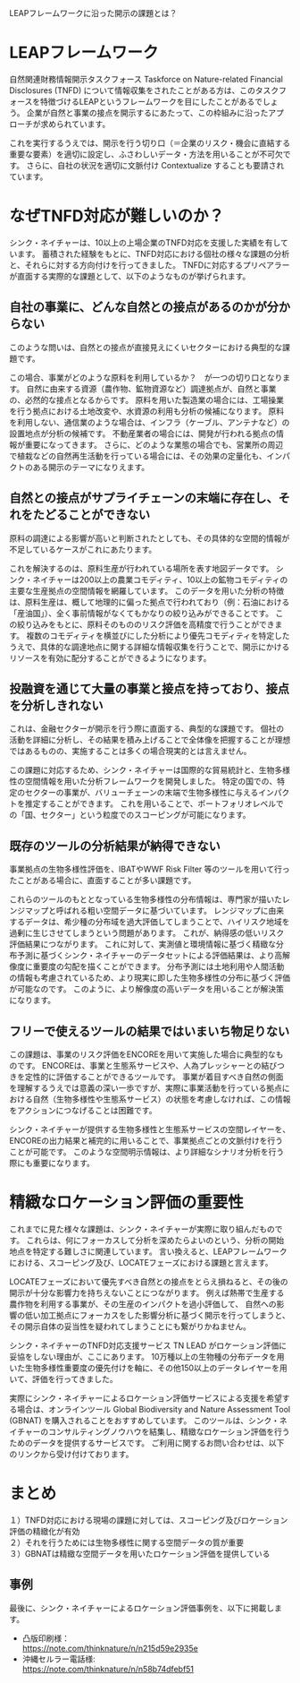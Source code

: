 LEAPフレームワークに沿った開示の課題とは？

# LEAPフレームワーク

自然関連財務情報開示タスクフォース Taskforce on Nature-related Financial Disclosures (TNFD) について情報収集をされたことがある方は、このタスクフォースを特徴づけるLEAPというフレームワークを目にしたことがあるでしょう。
企業が自然と事業の接点を開示するにあたって、この枠組みに沿ったアプローチが求められています。  

これを実行するうえでは、開示を行う切り口（＝企業のリスク・機会に直結する重要な要素）を適切に設定し、ふさわしいデータ・方法を用いることが不可欠です。
さらに、自社の状況を適切に文脈付け Contextualize することも要請されています。


# なぜTNFD対応が難しいのか？

シンク・ネイチャーは、10以上の上場企業のTNFD対応を支援した実績を有しています。
蓄積された経験をもとに、TNFD対応における個社の様々な課題の分析と、それらに対する方向付けを行ってきました。
TNFDに対応するプリペアラーが直面する実際的な課題として、以下のようなものが挙げられます。  


## 自社の事業に、どんな自然との接点があるのかが分からない

このような問いは、自然との接点が直接見えにくいセクターにおける典型的な課題です。  

この場合、事業がどのような原料を利用しているか？　が一つの切り口となります。
自然に由来する資源（農作物、鉱物資源など）調達拠点が、自然と事業の、必然的な接点となるからです。
原料を用いた製造業の場合には、工場操業を行う拠点における土地改変や、水資源の利用も分析の候補になります。
原料を利用しない、通信業のような場合は、インフラ（ケーブル、アンテナなど）の設置地点が分析の候補です。
不動産業者の場合には、開発が行われる拠点の情報が重要になってきます。
さらに、どのような業態の場合でも、営業所の周辺で植栽などの自然再生活動を行っている場合には、その効果の定量化も、インパクトのある開示のテーマになりえます。

## 自然との接点がサプライチェーンの末端に存在し、それをたどることができない

原料の調達による影響が高いと判断されたとしても、その具体的な空間的情報が不足しているケースがこれにあたります。  

これを解決するのは、原料生産が行われている場所を表す地図データです。
シンク・ネイチャーは200以上の農業コモディティ、10以上の鉱物コモディティの主要な生産拠点の空間情報を網羅しています。
このデータを用いた分析の特徴は、原料生産は、概して地理的に偏った拠点で行われており（例：石油における「産油国」）、全く事前情報がなくてもかなりの絞り込みができることです。
この絞り込みをもとに、原料そのもののリスク評価を高精度で行うことができます。
複数のコモディティを横並びにした分析により優先コモディティを特定したうえで、具体的な調達地点に関する詳細な情報収集を行うことで、開示にかけるリソースを有効に配分することができるようになります。

## 投融資を通じて大量の事業と接点を持っており、接点を分析しきれない

これは、金融セクターが開示を行う際に直面する、典型的な課題です。
個社の活動を詳細に分析し、その結果を積み上げることで全体像を把握することが理想ではあるものの、実施することは多くの場合現実的とは言えません。  

この課題に対応するため、シンク・ネイチャーは国際的な貿易統計と、生物多様性の空間情報を用いた分析フレームワークを開発しました。
特定の国での、特定のセクターの事業が、バリューチェーンの末端で生物多様性に与えるインパクトを推定することができます。
これを用いることで、ポートフォリオレベルでの「国、セクター」という粒度でのスコーピングが可能になります。


## 既存のツールの分析結果が納得できない

事業拠点の生物多様性評価を、IBATやWWF Risk Filter 等のツールを用いて行ったことがある場合に、直面することが多い課題です。  

これらのツールのもととなっている生物多様性の分布情報は、専門家が描いたレンジマップと呼ばれる粗い空間データに基づいています。
レンジマップに由来するデータは、希少種の分布域を過大評価してしまうことで、ハイリスク地域を過剰に生じさせてしまうという問題があります。
これが、納得感の低いリスク評価結果につながります。
これに対して、実測値と環境情報に基づく精緻な分布予測に基づくシンク・ネイチャーのデータセットによる評価結果は、より高解像度に重要度の勾配を描くことができます。
分布予測には土地利用や人間活動の情報も考慮されているため、より現実に即した生物多様性の分布に基づく評価が可能なのです。
このように、より解像度の高いデータを用いることが解決策になります。


## フリーで使えるツールの結果ではいまいち物足りない

この課題は、事業のリスク評価をENCOREを用いて実施した場合に典型的なものです。
ENCOREは、事業と生態系サービスや、人為プレッシャーとの結びつきを定性的に評価することができるツールです。
事業が着目すべき自然の側面を理解するうえでは意義の深い一歩ですが、実際に事業活動を行っている拠点における自然（生物多様性や生態系サービス）の状態を考慮しなければ、この情報をアクションにつなげることは困難です。  

シンク・ネイチャーが提供する生物多様性と生態系サービスの空間レイヤーを、ENCOREの出力結果と補完的に用いることで、事業拠点ごとの文脈付けを行うことが可能です。
このような空間明示情報は、より詳細なシナリオ分析を行う際にも重要になります。

# 精緻なロケーション評価の重要性

これまでに見た様々な課題は、シンク・ネイチャーが実際に取り組んだものです。
これらは、何にフォーカスして分析を深めたらよいのという、分析の開始地点を特定する難しさに関連しています。
言い換えると、LEAPフレームワークにおける、スコーピング及び、LOCATEフェーズにおける課題と言えます。  

LOCATEフェーズにおいて優先すべき自然との接点をとらえ損ねると、その後の開示が十分な影響力を持ちえないことにつながります。
例えば熱帯で生産する農作物を利用する事業が、その生産のインパクトを過小評価して、
自然への影響の低い加工拠点にフォーカスをした影響分析に基づく開示を行ってしまうと、その開示自体の妥当性を疑われてしまうことにも繋がりかねません。  

シンク・ネイチャーのTNFD対応支援サービス TN LEAD がロケーション評価に妥協をしない理由が、ここにあります。
10万種以上の生物種の分布データを用いた生物多様性重要度の優先付けを軸に、その他150以上のデータレイヤーを用いて、評価を行ってきました。  

実際にシンク・ネイチャーによるロケーション評価サービスによる支援を希望する場合は、オンラインツール Global Biodiversity and Nature Assessment Tool (GBNAT) を購入されることをおすすめしています。
このツールは、シンク・ネイチャーのコンサルティングノウハウを結集し、精緻なロケーション評価を行うためのデータを提供するサービスです。
ご利用に関するお問い合わせは、以下のリンクから受け付けております。


# まとめ

１）TNFD対応における現場の課題に対しては、スコーピング及びロケーション評価の精緻化が有効  
２）それを行うためには生物多様性に関する空間データの質が重要  
３）GBNATは精緻な空間データを用いたロケーション評価を提供している  


## 事例

最後に、シンク・ネイチャーによるロケーション評価事例を、以下に掲載します。


- 凸版印刷様：  
https://note.com/thinknature/n/n215d59e2935e
- 沖縄セルラー電話様:  
https://note.com/thinknature/n/n58b74dfebf51

